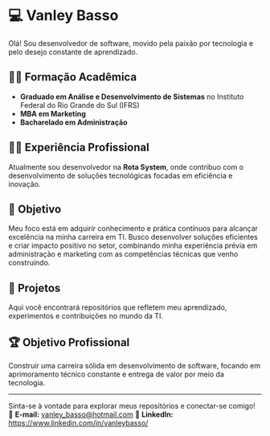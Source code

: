 # 💻 Vanley Basso 

Olá! Sou desenvolvedor de software, movido pela paixão por tecnologia e pelo desejo constante de aprendizado.  

## 👨‍🎓 Formação Acadêmica
- **Graduado em Análise e Desenvolvimento de Sistemas** no Instituto Federal do Rio Grande do Sul (IFRS) 
- **MBA em Marketing**
- **Bacharelado em Administração**

## 👨‍💻 Experiência Profissional  
Atualmente sou desenvolvedor na **Rota System**, onde contribuo com o desenvolvimento de soluções tecnológicas focadas em eficiência e inovação. 

## 🌟 Objetivo  
Meu foco está em adquirir conhecimento e prática contínuos para alcançar excelência na minha carreira em TI. Busco desenvolver soluções eficientes e criar impacto positivo no setor, combinando minha experiência prévia em administração e marketing com as competências técnicas que venho construindo.  

## 🚀 Projetos  
Aqui você encontrará repositórios que refletem meu aprendizado, experimentos e contribuições no mundo da TI.  

## 🏆 Objetivo Profissional  
Construir uma carreira sólida em desenvolvimento de software, focando em aprimoramento técnico constante e entrega de valor por meio da tecnologia.  

---

Sinta-se à vontade para explorar meus repositórios e conectar-se comigo!  
📧 **E-mail:** vanley_basso@hotmail.com 
🔗 **LinkedIn:** https://www.linkedin.com/in/vanleybasso/
